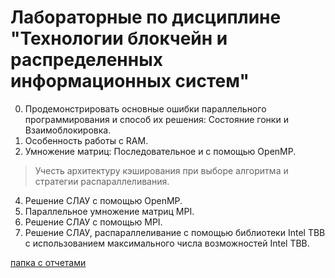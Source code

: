 # Лабораторные по дисциплине "Технологии блокчейн и распределенных информационных систем"
0. Продемонстрировать основные ошибки параллельного программирования и способ их решения: Состояние гонки и Взаимоблокировка.
1. Особенность работы с RAM.
3. Умножение матриц: Последовательное и с помощью OpenMP. 
  >Учесть архитектуру кэширования при выборе алгоритма и стратегии распараллеливания.
4. Решение СЛАУ с помощью OpenMP.
5. Параллельное умножение матриц MPI.
6. Решение СЛАУ с помощью MPI.
7. Решение СЛАУ, распараллеливание с помощью библиотеки Intel TBB с использованием максимального числа возможностей Intel TBB.

[папка с отчетами](https://drive.google.com/drive/folders/1b2bkgzAwIFeJt13owogvniRcLqX7xTQC?usp=share_link)
